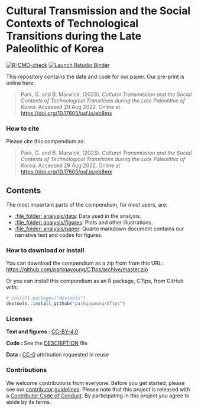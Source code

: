 
<!-- README.md is generated from README.Rmd. Please edit that file -->

# Cultural Transmission and the Social Contexts of Technological Transitions during the Late Paleolithic of Korea

<!-- badges: start -->
[![R-CMD-check](https://github.com/parkgayoung/CTtps/actions/workflows/render-in-docker.yaml/badge.svg)](https://github.com/parkgayoung/CTtps/actions/workflows/render-in-docker.yaml)
[![Launch Rstudio
Binder](http://mybinder.org/badge_logo.svg)](https://mybinder.org/v2/gh/parkgayoung/CTtps/master?urlpath=rstudio)
<!-- badges: end -->

This repository contains the data and code for our paper. Our pre-print is online here:

> Park, G. and B. Marwick, (2023). *Cultural Transmission and the Social Contexts of Technological Transitions during the Late Paleolithic of Korea*. 
> Accessed 29 Aug 2022. Online at
> <https://doi.org/10.17605/osf.io/eb8mx>


### How to cite

Please cite this compendium as:

> Park, G. and B. Marwick, (2023). *Cultural Transmission and the Social Contexts of Technological Transitions during the Late Paleolithic of Korea*. 
> Accessed 29 Aug 2022. Online at
> <https://doi.org/10.17605/osf.io/eb8mx>

## Contents

The most important parts of the compendium, for most users, are:

-   [:file\_folder: analysis/data](/analysis/data): Data used in the
    analysis.
-   [:file\_folder: analysis/figures](/analysis/figures): Plots and
    other illustrations.
-   [:file\_folder: analysis/paper](/analysis/paper): Quarto markdown
    document contains our narrative text and codes for figures. 

### How to download or install

You can download the compendium as a zip from from this URL:
<https://github.com/parkgayoung/CTtps/archive/master.zip>

Or you can install this compendium as an R package, CTtps, from GitHub
with:

``` r
# install.packages("devtools")
devtools::install_github("parkgayoung/CTtps")
```

### Licenses

**Text and figures :**
[CC-BY-4.0](http://creativecommons.org/licenses/by/4.0/)

**Code :** See the [DESCRIPTION](DESCRIPTION) file

**Data :** [CC-0](http://creativecommons.org/publicdomain/zero/1.0/)
attribution requested in reuse

### Contributions

We welcome contributions from everyone. Before you get started, please
see our [contributor guidelines](CONTRIBUTING.md). Please note that this
project is released with a [Contributor Code of Conduct](CONDUCT.md). By
participating in this project you agree to abide by its terms.
